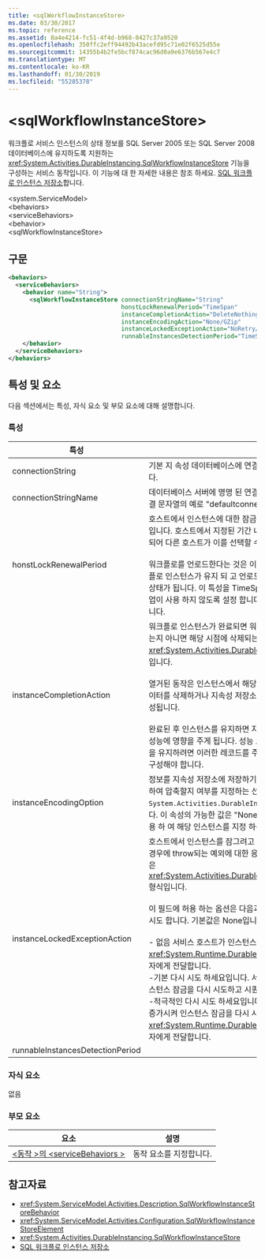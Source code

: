 ```yaml
---
title: <sqlWorkflowInstanceStore>
ms.date: 03/30/2017
ms.topic: reference
ms.assetid: 8a4e4214-fc51-4f4d-b968-0427c37a9520
ms.openlocfilehash: 350ffc2eff94492b43acefd95c71e02f6525d55e
ms.sourcegitcommit: 14355b4b2fe5bcf874cac96d0a9e6376b567e4c7
ms.translationtype: MT
ms.contentlocale: ko-KR
ms.lasthandoff: 01/30/2019
ms.locfileid: "55285378"
---
```

# <a name="sqlworkflowinstancestore"></a>\<sqlWorkflowInstanceStore>
워크플로 서비스 인스턴스의 상태 정보를 SQL Server 2005 또는 SQL Server 2008 데이터베이스에 유지하도록 지원하는 <xref:System.Activities.DurableInstancing.SqlWorkflowInstanceStore> 기능을 구성하는 서비스 동작입니다. 이 기능에 대 한 자세한 내용은 참조 하세요. [SQL 워크플로 인스턴스 저장소](../../../../../docs/framework/windows-workflow-foundation/sql-workflow-instance-store.md)합니다.  
  
\<system.ServiceModel>  
\<behaviors>  
\<serviceBehaviors>  
\<behavior>  
\<sqlWorkflowInstanceStore>  
  
## <a name="syntax"></a>구문  
  
```xml  
<behaviors>
  <serviceBehaviors>
    <behavior name="String">
      <sqlWorkflowInstanceStore connectionStringName="String" 
                                honstLockRenewalPeriod="TimeSpan" 
                                instanceCompletionAction="DeleteNothing/DeleteAll" 
                                instanceEncodingAction="None/GZip" 
                                instanceLockedExceptionAction="NoRetry/BasicRetry/AggressiveRetry" 
                                runnableInstancesDetectionPeriod="TimeSpan" />
    </behavior>
  </serviceBehaviors>
</behaviors>  
```  
  
## <a name="attributes-and-elements"></a>특성 및 요소  
 다음 섹션에서는 특성, 자식 요소 및 부모 요소에 대해 설명합니다.  
  
### <a name="attributes"></a>특성  
  
|특성|설명|  
|---------------|-----------------|  
|connectionString|기본 지 속성 데이터베이스에 연결할 때 사용할 연결 문자열을 포함 하는 문자열입니다.|  
|connectionStringName|데이터베이스 서버에 명명 된 연결 문자열을 포함 하는 문자열입니다. 명명된 된 연결 문자열의 예로 "defaultconnectionstring"입니다.|  
|honstLockRenewalPeriod|호스트에서 인스턴스에 대한 잠금을 갱신해야 하는 기간을 지정하는 Timespan 값입니다. 호스트에서 지정된 기간 내에 잠금을 갱신하지 않으면 인스턴스 잠금이 해제되어 다른 호스트가 이를 선택할 수 있습니다.<br /><br /> 워크플로를 언로드한다는 것은 이를 유지한다는 의미이기도 합니다. 이 특성은 워크플로 인스턴스가 유지 되 고 언로드된 후 즉시 0으로 설정 된 경우 워크플로가 유휴 상태가 됩니다. 이 특성을 TimeSpan.MaxValue로 효과적으로 설정 하면 언로드 작업이 사용 하지 않도록 설정 합니다. 즉, 유휴 워크플로 인스턴스가 언로드되지 않습니다.|  
|instanceCompletionAction|워크플로 인스턴스가 완료되면 워크플로 인스턴스 데이터가 지속성 저장소에 보관되는지 아니면 해당 시점에 삭제되는지를 지정하는 값입니다. 이 값은 <xref:System.Activities.DurableInstancing.InstanceCompletionAction> 형식입니다.<br /><br /> 열거된 동작은 인스턴스에서 해당 작업을 완료하면 지속성 저장소에서 인스턴스 데이터를 삭제하거나 지속성 저장소에서 인스턴스 데이터를 삭제하지 않는 것으로 구성됩니다.<br /><br /> 완료된 후 인스턴스를 유지하면 지속성 데이터베이스가 빠르게 커지고 데이터베이스 성능에 영향을 주게 됩니다. 성능 요구 사항을 충족하는 수준으로 데이터베이스 성능을 유지하려면 이러한 레코드를 주기적으로 삭제하는 데이터베이스 비우기 정책을 구성해야 합니다.|  
|instanceEncodingOption|정보를 지속성 저장소에 저장하기 전에 인스턴스 상태 정보를 GZip 알고리즘을 사용하여 압축할지 여부를 지정하는 선택적 값입니다. 이 값은 `System.Activities.DurableInstancing.InstanceEncodingAction` 형식입니다. 이 속성의 가능한 값은 "None", "GZip" 데이터 압축 되 고 gzip 알고리즘을 사용 하 여 해당 인스턴스를 지정 하는 없고 압축을 지정 하는 합니다.|  
|instanceLockedExceptionAction|호스트에서 인스턴스를 잠그려고 할 때 현재 다른 호스트에서 해당 인스턴스를 잠근 경우에 throw되는 예외에 대한 응답으로 발생하는 동작을 지정하는 값입니다. 이 값은 <xref:System.Activities.DurableInstancing.InstanceLockedExceptionAction> 형식입니다.<br /><br /> 이 필드에 허용 하는 옵션은 다음과 같습니다. 없음, 기본 다시 시도 및 적극적인 다시 시도 합니다. 기본값은 None입니다. 다음은 이러한 세 옵션에 대한 설명입니다.<br /><br /> - 없음 서비스 호스트가 인스턴스 잠금을 시도하지 않고 <xref:System.Runtime.DurableInstancing.InstanceLockedException>을 호출자에게 전달합니다.<br />-기본 다시 시도 하세요입니다. 서비스 호스트가 선형 다시 시도 간격을 사용하여 인스턴스 잠금을 다시 시도하고 시퀀스의 끝에 예외를 호출자에게 전달합니다.<br />-적극적인 다시 시도 하세요입니다. 서비스 호스트에서 지연 간격을 기하급수적으로 증가시켜 인스턴스 잠금을 다시 시도하고 시퀀스 마지막에 <xref:System.Runtime.DurableInstancing.InstanceLockedException>을 호출자에게 전달합니다.|  
|runnableInstancesDetectionPeriod||  
  
### <a name="child-elements"></a>자식 요소  
 없음  
  
### <a name="parent-elements"></a>부모 요소  
  
|요소|설명|  
|-------------|-----------------|  
|[\<동작 >의 \<serviceBehaviors >](../../../../../docs/framework/configure-apps/file-schema/windows-workflow-foundation/behavior-of-servicebehaviors-of-workflow.md)|동작 요소를 지정합니다.|  
  
## <a name="see-also"></a>참고자료
- <xref:System.ServiceModel.Activities.Description.SqlWorkflowInstanceStoreBehavior>
- <xref:System.ServiceModel.Activities.Configuration.SqlWorkflowInstanceStoreElement>
- <xref:System.Activities.DurableInstancing.SqlWorkflowInstanceStore>
- [SQL 워크플로 인스턴스 저장소](../../../../../docs/framework/windows-workflow-foundation/sql-workflow-instance-store.md)
